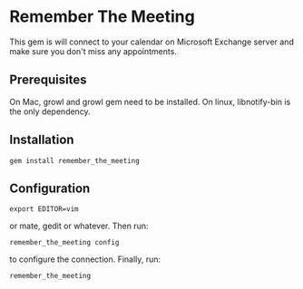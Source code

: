 Remember The Meeting
====================

This gem is will connect to your calendar on Microsoft Exchange server and make sure you don't miss any appointments.

Prerequisites
-------------

On Mac, growl and growl gem need to be installed. On linux, libnotify-bin is the only dependency.

Installation
------------

```gem install remember_the_meeting```

Configuration
-------------

```export EDITOR=vim```

or mate, gedit or whatever. Then run:

```remember_the_meeting config```

to configure the connection. Finally, run:

```remember_the_meeting```
